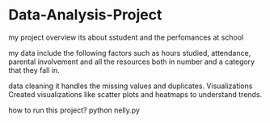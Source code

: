 # Data-Analysis-Project

my project overview
its about sstudent and the perfomances at school 

my data include the following factors
such as hours studied, attendance, parental involvement and all the resources both in number and a category that they fall in.

data cleaning
it handles the missing values and duplicates.
Visualizations
Created visualizations like scatter plots and heatmaps to understand trends.

how to run this project?
python nelly.py

